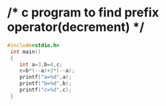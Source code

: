 # /* c program to find prefix operator(decrement) */

```c
#include<stdio.h>
 int main()
 {
 	int a=3,b=4,c;
 	c=b*(--a)+2*(--a);
 	printf("a=%d",a);
 	printf("b=%d",b);
 	printf("c=%d",c);
 }
```

